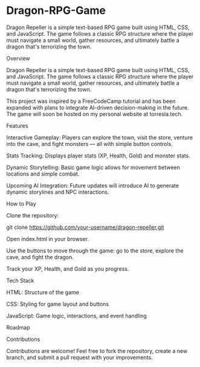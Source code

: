 # Dragon-RPG-Game
Dragon Repeller is a simple text-based RPG game built using HTML, CSS, and JavaScript. The game follows a classic RPG structure where the player must navigate a small world, gather resources, and ultimately battle a dragon that's terrorizing the town.

Overview

Dragon Repeller is a simple text-based RPG game built using HTML, CSS, and JavaScript. The game follows a classic RPG structure where the player must navigate a small world, gather resources, and ultimately battle a dragon that's terrorizing the town.

This project was inspired by a FreeCodeCamp tutorial and has been expanded with plans to integrate AI-driven decision-making in the future. The game will soon be hosted on my personal website at torresla.tech.

Features

Interactive Gameplay: Players can explore the town, visit the store, venture into the cave, and fight monsters — all with simple button controls.

Stats Tracking: Displays player stats (XP, Health, Gold) and monster stats.

Dynamic Storytelling: Basic game logic allows for movement between locations and simple combat.

Upcoming AI Integration: Future updates will introduce AI to generate dynamic storylines and NPC interactions.

How to Play

Clone the repository:

git clone https://github.com/your-username/dragon-repeller.git

Open index.html in your browser.

Use the buttons to move through the game: go to the store, explore the cave, and fight the dragon.

Track your XP, Health, and Gold as you progress.

Tech Stack

HTML: Structure of the game

CSS: Styling for game layout and buttons

JavaScript: Game logic, interactions, and event handling

Roadmap



Contributions

Contributions are welcome! Feel free to fork the repository, create a new branch, and submit a pull request with your improvements.
